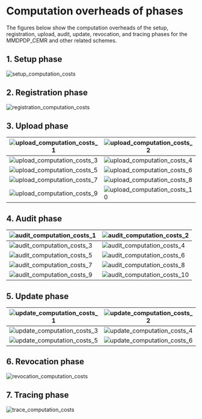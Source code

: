 # Computation overheads of phases
The figures below show the computation overheads of the setup, registration, upload, audit, update, revocation, and tracing phases for the MMDPDP_CEMR and other related schemes.
## 1. Setup phase  

![setup_computation_costs](https://github.com/user-attachments/assets/2b38267e-1f13-4199-98aa-269e636f431c)

## 2. Registration phase

![registration_computation_costs](https://github.com/user-attachments/assets/7117f36e-8bc6-4264-a258-bc4a4b418ac9)

## 3. Upload phase

| ![upload_computation_costs_1](https://github.com/user-attachments/assets/83f664a7-4d85-4c7e-870a-6e9c3920afb2) | ![upload_computation_costs_2](https://github.com/user-attachments/assets/ed6c37f7-28b0-4269-a25e-dd711b1841fe) |
|-------------------------------------------|-------------------------------------------|
| ![upload_computation_costs_3](https://github.com/user-attachments/assets/86dca129-c587-4e27-9f31-1dbee2aa70d8) | ![upload_computation_costs_4](https://github.com/user-attachments/assets/24212c09-e837-4be2-b904-2f315cc20443) | 
| ![upload_computation_costs_5](https://github.com/user-attachments/assets/bda04beb-97a9-4b8e-9cb8-e3a7f8cccb38) | ![upload_computation_costs_6](https://github.com/user-attachments/assets/fefa300c-04c6-4139-a373-4c832c872c50) | 
| ![upload_computation_costs_7](https://github.com/user-attachments/assets/80be115f-620f-4123-9620-c4e4d8762c7e) | ![upload_computation_costs_8](https://github.com/user-attachments/assets/7bfbb05e-7a4e-432f-bf56-2b20f733cc5f) | 
| ![upload_computation_costs_9](https://github.com/user-attachments/assets/fac0acd7-765f-4bdc-afac-7808f74153f9) | ![upload_computation_costs_10](https://github.com/user-attachments/assets/30ff46b5-79af-41bc-b9e4-491a3b28e7dd) | 

## 4. Audit phase

| ![audit_computation_costs_1](https://github.com/user-attachments/assets/a64c94e0-45b1-4ab8-9502-adeb9ed5a075) | ![audit_computation_costs_2](https://github.com/user-attachments/assets/778ce5da-3242-433c-9974-4434da1a62c6) |
|-------------------------------------------|-------------------------------------------|
| ![audit_computation_costs_3](https://github.com/user-attachments/assets/50872726-0933-411e-9329-34e4e9a009f8) | ![audit_computation_costs_4](https://github.com/user-attachments/assets/b54970fe-dfbb-4945-b699-6c0359a40d36) |
| ![audit_computation_costs_5](https://github.com/user-attachments/assets/c3c1db9b-fcb6-4d90-82cd-b76e6be9bf69) | ![audit_computation_costs_6](https://github.com/user-attachments/assets/1d6e600b-16af-4578-93cb-3ec66cbb7ed3) |
| ![audit_computation_costs_7](https://github.com/user-attachments/assets/26d5e3d4-0efe-42f6-8d78-04c3ca6fa563) | ![audit_computation_costs_8](https://github.com/user-attachments/assets/ef9646f8-8f0a-4d1b-be4c-7e2eb31bf42a) |
| ![audit_computation_costs_9](https://github.com/user-attachments/assets/2bb78107-ac26-4ff8-93fe-9b5ec77e7eea) | ![audit_computation_costs_10](https://github.com/user-attachments/assets/c0fbed50-7dd5-4ede-a970-9d9f7e88acb8) |

## 5. Update phase

| ![update_computation_costs_1](https://github.com/user-attachments/assets/83dee0c8-b2aa-481a-9566-c236b2d10c8b) | ![update_computation_costs_2](https://github.com/user-attachments/assets/d7ade412-73a9-45fe-9586-e6fc5dc30379) |
|-------------------------------------------|-------------------------------------------|
| ![update_computation_costs_3](https://github.com/user-attachments/assets/a7ac5a53-05ce-4dcd-9ed1-5d67d80e7a85) | ![update_computation_costs_4](https://github.com/user-attachments/assets/107c1b1c-027d-4a22-a8b1-d30c2bb41f60) |
| ![update_computation_costs_5](https://github.com/user-attachments/assets/b5543121-d6d6-44cd-8913-e3b31276b475) | ![update_computation_costs_6](https://github.com/user-attachments/assets/05e15af5-7963-4378-8e6c-e49aad4a91e2) |

## 6. Revocation phase

![revocation_computation_costs](https://github.com/user-attachments/assets/2f568cba-e738-4592-a285-aec09da98f7d)

## 7. Tracing phase

![trace_computation_costs](https://github.com/user-attachments/assets/6711c6b4-040c-4288-8785-a226b6fda788)
